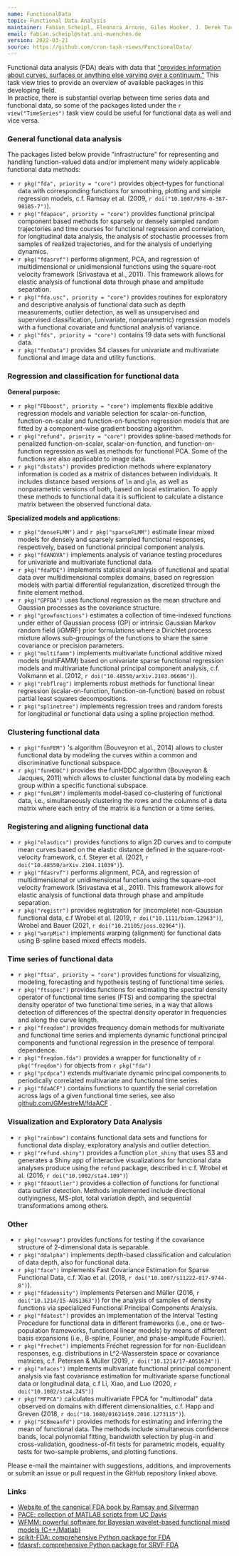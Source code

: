 ```yaml
---
name: FunctionalData
topic: Functional Data Analysis
maintainer: Fabian Scheipl, Eleonora Arnone, Giles Hooker, J. Derek Tucker, Julia Wrobel
email: fabian.scheipl@stat.uni-muenchen.de
version: 2022-03-21
source: https://github.com/cran-task-views/FunctionalData/
---
```


Functional data analysis (FDA) deals with data that ["provides
information about curves, surfaces or anything else varying over a
continuum."](https://en.wikipedia.org/wiki/Functional_data_analysis)
This task view tries to provide an overview of available packages in this developing
field.  
In practice, there is substantial overlap between time series data and functional data,
so some of the packages listed under the `r view("TimeSeries")` task view
could be useful for functional data as well and vice versa.

### General functional data analysis

The packages listed below provide "infrastructure" for representing and handling
function-valued data and/or implement many widely applicable functional
data methods:

-   `r pkg("fda", priority = "core")` provides object-types for functional data 
    with corresponding functions for smoothing, plotting and simple regression models,
    c.f. Ramsay et al. (2009, `r doi("10.1007/978-0-387-98185-7")`).
-   `r pkg("fdapace", priority = "core")` provides functional
    principal component based methods for sparsely or densely sampled
    random trajectories and time courses for functional regression and
    correlation, for longitudinal data analysis, the analysis of
    stochastic processes from samples of realized trajectories, and for
    the analysis of underlying dynamics.
-   `r pkg("fdasrvf")` performs alignment, PCA, and
    regression of multidimensional or unidimensional functions using the
    square-root velocity framework (Srivastava et al., 2011). This
    framework allows for elastic analysis of functional data through
    phase and amplitude separation.
-   `r pkg("fda.usc", priority = "core")` provides routines
    for exploratory and descriptive analysis of functional data such as
    depth measurements, outlier detection, as well as unsupervised and
    supervised classification, (univariate, nonparametric) regression
    models with a functional covariate and functional analysis of
    variance.
-   `r pkg("fds", priority = "core")` contains 19 data sets
    with functional data.
-   `r pkg("funData")` provides S4 classes for univariate
    and multivariate functional and image data and utility functions.

### Regression and classification for functional data

**General purpose:**

-   `r pkg("FDboost", priority = "core")` implements flexible
    additive regression models and variable selection for
    scalar-on-function, function-on-scalar and function-on-function
    regression models that are fitted by a component-wise gradient
    boosting algorithm.
-   `r pkg("refund", priority = "core")` provides
    spline-based methods for penalized function-on-scalar,
    scalar-on-function, and function-on-function regression as well as
    methods for functional PCA. Some of the functions are also applicable to
    image data.
-   `r pkg("dbstats")` provides prediction methods where
    explanatory information is coded as a matrix of distances between
    individuals. It includes distance based versions of
    `lm` and `glm`, as well as nonparametric versions of both, based on local estimation.
    To apply these methods to functional data it is sufficient to
    calculate a distance matrix between the observed functional data.

**Specialized models and applications:**

-   `r pkg("denseFLMM")` and `r pkg("sparseFLMM")` estimate linear mixed
    models for densely and sparsely sampled functional responses, respectively, based on
    functional principal component analysis.
-   `r pkg("fdANOVA")` implements analysis of variance
    testing procedures for univariate and multivariate functional data.
-   `r pkg("fdaPDE")` implements statistical analysis of functional and spatial 
   data over multidimensional complex domains, based on regression models with 
   partial differential regularization, discretized through the finite element method.
-   `r pkg("GPFDA")` uses functional regression as the mean
    structure and Gaussian processes as the covariance structure.
-   `r pkg("growfunctions")` estimates a collection of
    time-indexed functions under either of Gaussian process (GP) or
    intrinsic Gaussian Markov random field (iGMRF) prior formulations
    where a Dirichlet process mixture allows sub-groupings of the
    functions to share the same covariance or precision parameters. 
-   `r pkg("multifamm")` implements multivariate functional additive mixed models
    (multiFAMM) based on univariate sparse functional regression models and 
    multivariate functional principal component analysis, c.f. 
    Volkmann et al. (2012, `r doi("10.48550/arXiv.2103.06606")`).
-   `r pkg("robflreg")` implements robust methods for functional linear regression
    (scalar-on-function, function-on-function) based on robust partial
    least squares decompositions.
-   `r pkg("splinetree")` implements regression trees and
    random forests for longitudinal or functional data using a spline
    projection method.

### Clustering functional data

-   `r pkg("funFEM")` 's algorithm (Bouveyron et al., 2014)
    allows to cluster functional data by modeling the curves within a
    common and discriminative functional subspace.
-   `r pkg("funHDDC")` provides the funHDDC algorithm
    (Bouveyron & Jacques, 2011) which allows to cluster functional data
    by modeling each group within a specific functional subspace.
-   `r pkg("funLBM")` implements model-based co-clustering
    of functional data, i.e., simultaneously clustering the rows and the
    columns of a data matrix where each entry of the matrix is a
    function or a time series.


### Registering and aligning functional data

-   `r pkg("elasdics")` provides functions to align 2D curves and to compute mean 
    curves based on the elastic distance defined in the square-root-velocity 
    framework, c.f. Steyer et al. (2021, `r doi("10.48550/arXiv.2104.11039")`).
-   `r pkg("fdasrvf")` performs alignment, PCA, and
    regression of multidimensional or unidimensional functions using the
    square-root velocity framework (Srivastava et al., 2011). This
    framework allows for elastic analysis of functional data through
    phase and amplitude separation.
-   `r pkg("registr")` provides registration for (incomplete) non-Gaussian 
    functional data,  c.f Wrobel et al. (2019, `r doi("10.1111/biom.12963")`),
    Wrobel and Bauer (2021, `r doi("10.21105/joss.02964")`).
-   `r pkg("warpMix")` implements warping (alignment) for
    functional data using B-spline based mixed effects models.

### Time series of functional data

-   `r pkg("ftsa", priority = "core")` provides functions for
    visualizing, modeling, forecasting and hypothesis testing of
    functional time series.
-   `r pkg("ftsspec")` provides functions for estimating the
    spectral density operator of functional time series (FTS) and
    comparing the spectral density operator of two functional time
    series, in a way that allows detection of differences of the
    spectral density operator in frequencies and along the curve length.
-   `r pkg("freqdom")` provides frequency domain methods for
    multivariate and functional time series and implements dynamic
    functional principal components and functional regression in the
    presence of temporal dependence.
-   `r pkg("freqdom.fda")` provides a wrapper for
    functionality of `r pkg("freqdom")` for objects from
    `r pkg("fda")`
-   `r pkg("pcdpca")` extends multivariate dynamic principal
    components to periodically correlated multivariate and functional
    time series.
-   `r pkg("fdaACF")` contains functions to quantify the
    serial correlation across lags of a given functional time series, see also 
    [github.com/GMestreM/fdaACF](https://github.com/GMestreM/fdaACF) .

### Visualization and Exploratory Data Analysis
-   `r pkg("rainbow")` contains functional data sets and functions for
    functional data display, exploratory analysis and outlier detection.
-   `r pkg("refund.shiny")` provides a function `plot_shiny` that uses S3 and generates a Shiny app of interactive visualizations for functional data analyses produce using the `refund` package, described in c.f. Wrobel et al. (2016, `r doi("10.1002/sta4.109")`)
-   `r pkg("fdaoutlier")` provides a collection of functions
    for functional data outlier detection. Methods implemented include
    directional outlyingness, MS-plot, total variation depth, and
    sequential transformations among others.

### Other

-   `r pkg("covsep")` provides functions for testing if the
    covariance structure of 2-dimensional data is separable.
-   `r pkg("ddalpha")` implements depth-based classification
    and calculation of data depth, also for functional data.
-   `r pkg("face")` implements Fast Covariance Estimation
    for Sparse Functional Data, c.f. Xiao et al. (2018, `r doi("10.1007/s11222-017-9744-8")`).
-   `r pkg("fdadensity")` implements Petersen and Müller (2016, `r doi("10.1214/15-AOS1363")`) for the
    analysis of samples of density functions via specialized Functional
    Principal Components Analysis.
-   `r pkg("fdatest")` provides an implementation of the
    Interval Testing Procedure for functional data in different
    frameworks (i.e., one or two-population frameworks, functional
    linear models) by means of different basis expansions (i.e.,
    B-spline, Fourier, and phase-amplitude Fourier).
-   `r pkg("frechet")` implements Fréchet regression for for non-Euclidean responses, 
     e.g. distributions in L^2-Wasserstein space or covariance matrices, 
     c.f. Petersen & Müller (2019, `r doi("10.1214/17-AOS1624")`).
-   `r pkg("mfaces")` implements multivariate functional
    principal component analysis via fast covariance estimation for
    multivariate sparse functional data or longitudinal data,  c.f Li,
    Xiao, and Luo (2020, `r doi("10.1002/sta4.245")`) 
-   `r pkg("MFPCA")` calculates multivariate FPCA for "multimodal" data 
    observed on domains with different dimensionalities, c.f. Happ and Greven (2018, `r doi("10.1080/01621459.2016.1273115")`).
-   `r pkg("SCBmeanfd")` provides methods for estimating and
    inferring the mean of functional data. The methods include
    simultaneous confidence bands, local polynomial fitting, bandwidth
    selection by plug-in and cross-validation, goodness-of-fit tests for
    parametric models, equality tests for two-sample problems, and
    plotting functions.


Please e-mail the maintainer with suggestions, additions, and
improvements or submit an issue or pull request in the GitHub repository
linked above.


### Links

-   [Website of the canonical FDA book by Ramsay and Silverman](http://www.psych.mcgill.ca/misc/fda/)
-   [PACE: collection of MATLAB scripts from UC Davis](http://www.stat.ucdavis.edu/PACE/)
-   [WFMM: powerful software for Bayesian wavelet-based functional mixed models (C++/Matlab)](https://biostatistics.mdanderson.org/softwaredownload/SingleSoftware.aspx?Software_Id=70)
-   [scikit-FDA: comprehensive Python package for FDA](https://fda.readthedocs.io)
-   [fdasrsf: comprehensive Python package for SRVF FDA](https://fdasrsf-python.readthedocs.io/)
